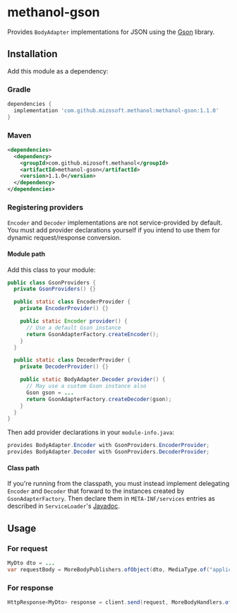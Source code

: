 # methanol-gson

Provides `BodyAdapter` implementations for JSON using the [Gson][gson_github] library.

## Installation

Add this module as a dependency:

### Gradle

```gradle
dependencies {
  implementation 'com.github.mizosoft.methanol:methanol-gson:1.1.0'
}
```

### Maven

```xml
<dependencies>
  <dependency>
    <groupId>com.github.mizosoft.methanol</groupId>
    <artifactId>methanol-gson</artifactId>
    <version>1.1.0</version>
  </dependency>
</dependencies>
```

### Registering providers

`Encoder` and `Decoder` implementations are not service-provided by default. You must add
provider declarations yourself if you intend to use them for dynamic request/response conversion.

#### Module path

Add this class to your module:

```java
public class GsonProviders {
  private GsonProviders() {}

  public static class EncoderProvider {
    private EncoderProvider() {}

    public static Encoder provider() {
      // Use a default Gson instance
      return GsonAdapterFactory.createEncoder();
    }
  }

  public static class DecoderProvider {
    private DecoderProvider() {}

    public static BodyAdapter.Decoder provider() {
      // May use a custom Gson instance also
      Gson gson = ...
      return GsonAdapterFactory.createDecoder(gson);
    }
  }
}
```

Then add provider declarations in your `module-info.java`:

```java
provides BodyAdapter.Encoder with GsonProviders.EncoderProvider;
provides BodyAdapter.Decoder with GsonProviders.DecoderProvider;
```

#### Class path

If you're running from the classpath, you must instead implement delegating `Encoder` and `Decoder`
that forward to the instances created by `GsonAdapterFactory`. Then declare them in
`META-INF/services` entries as described in `ServiceLoader`'s [Javadoc][ServiceLoader].

## Usage

### For request

```java
MyDto dto = ...
var requestBody = MoreBodyPublishers.ofObject(dto, MediaType.of("application", "json"));
```

### For response

```java
HttpResponse<MyDto> response = client.send(request, MoreBodyHandlers.ofObject(MyDto.class));
```

[ServiceLoader]: https://docs.oracle.com/en/java/javase/11/docs/api/java.base/java/util/ServiceLoader.html
[gson_github]: https://github.com/google/gson
